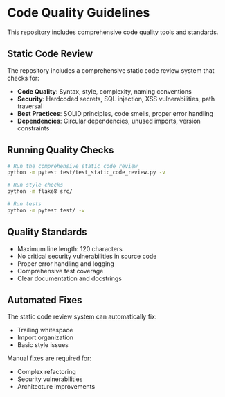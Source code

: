 # Code Quality Guidelines

This repository includes comprehensive code quality tools and standards.

## Static Code Review

The repository includes a comprehensive static code review system that checks for:

- **Code Quality**: Syntax, style, complexity, naming conventions
- **Security**: Hardcoded secrets, SQL injection, XSS vulnerabilities, path traversal
- **Best Practices**: SOLID principles, code smells, proper error handling
- **Dependencies**: Circular dependencies, unused imports, version constraints

## Running Quality Checks

```bash
# Run the comprehensive static code review
python -m pytest test/test_static_code_review.py -v

# Run style checks
python -m flake8 src/

# Run tests
python -m pytest test/ -v
```

## Quality Standards

- Maximum line length: 120 characters
- No critical security vulnerabilities in source code
- Proper error handling and logging
- Comprehensive test coverage
- Clear documentation and docstrings

## Automated Fixes

The static code review system can automatically fix:
- Trailing whitespace
- Import organization
- Basic style issues

Manual fixes are required for:
- Complex refactoring
- Security vulnerabilities
- Architecture improvements
